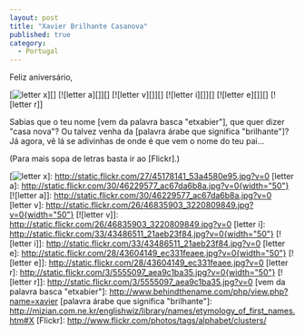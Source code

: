 ```yaml
---
layout: post
title: "Xavier Brilhante Casanova"
published: true
category:
  - Portugal
---
```


Feliz aniversário,

[![letter x][]][] [![letter a][]][] [![letter v][]][] [![letter i][]][]
[![letter e][]][] [![letter r]]

Sabias que o teu nome [vem da palavra basca "etxabier"], que quer dizer
"casa nova"? Ou talvez venha da [palavra árabe que significa
"brilhante"]? Já agora, vê lá se adivinhas de onde é que vem o nome do
teu pai...

(Para mais sopa de letras basta ir ao [Flickr].)

  [letter x]: http://static.flickr.com/27/45178141_53a4580e95.jpg?v=0{width="50"}
  [![letter x]]: http://static.flickr.com/27/45178141_53a4580e95.jpg?v=0
  [letter a]: http://static.flickr.com/30/46229577_ac67da6b8a.jpg?v=0{width="50"}
  [![letter a]]: http://static.flickr.com/30/46229577_ac67da6b8a.jpg?v=0
  [letter v]: http://static.flickr.com/26/46835903_3220809849.jpg?v=0{width="50"}
  [![letter v]]: http://static.flickr.com/26/46835903_3220809849.jpg?v=0
  [letter i]: http://static.flickr.com/33/43486511_21aeb23f84.jpg?v=0{width="50"}
  [![letter i]]: http://static.flickr.com/33/43486511_21aeb23f84.jpg?v=0
  [letter e]: http://static.flickr.com/28/43604149_ec331feaee.jpg?v=0{width="50"}
  [![letter e]]: http://static.flickr.com/28/43604149_ec331feaee.jpg?v=0
  [letter r]: http://static.flickr.com/3/5555097_aea9c1ba35.jpg?v=0{width="50"}
  [![letter r]]: http://static.flickr.com/3/5555097_aea9c1ba35.jpg?v=0
  [vem da palavra basca "etxabier"]: http://www.behindthename.com/php/view.php?name=xavier
  [palavra árabe que significa "brilhante"]: http://mizian.com.ne.kr/englishwiz/library/names/etymology_of_first_names.htm#X
  [Flickr]: http://www.flickr.com/photos/tags/alphabet/clusters/
